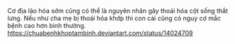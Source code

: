 Cơ địa lão hóa sớm cũng có thể là nguyên nhân gây thoái hóa cột sống thắt lưng. Nếu như cha mẹ bị thoái hóa khớp thì con cái cũng có nguy cơ mắc bệnh cao hơn bình thường.
https://chuabenhkhoptambinh.deviantart.com/status/14024709
